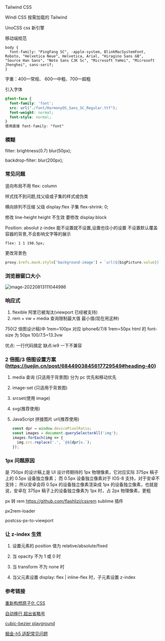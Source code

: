 Tailwind CSS

Windi CSS 按需加载的 Tailwind

UnoCSS css 新引擎

移动端规范

```
body {
  font-family: "PingFang SC", -apple-system, BlinkMacSystemFont, Roboto, "Helvetica Neue", Helvetica, Arial, "Hiragino Sans GB", "Source Han Sans", "Noto Sans CJK Sc", "Microsoft YaHei", "Microsoft Jhenghei", sans-serif;
}
```

字重：400—常规、 600—中粗、700—超粗

引入字体

```css
@font-face {
  font-family: 'font';
  src: url("./font/HarmonyOS_Sans_SC_Regular.ttf");
  font-weight: normal;
  font-style: normal;
}
使用直接 font-family: "font"
```

### 模糊

filter: brightness(0.7) blur(50px);

backdrop-filter: blur(200px);

### 常见问题

竖向布局不用 flex: column

样式找不到问题,找父级或子集的样式或伪类

横向排列不压缩 父级 display:flex 子集 flex-shrink: 0;

修改 line-height height 不生效 要修改 display:block

Position: absolut z-index 能不设置就不设置,设置也往小的设置 不设置默认覆盖容器的背景,不会影响文字等的展示

```
flex: 1 1 198.5px;
```

更改背景色

```javascript
proxy.$refs.mask.style['background-image'] = `url(${bigPicture.value})`;
```

### 浏览器窗口大小

![image-20220813111044986](http://image.zhuyuanzheng.top/image-20220813111044986.png)

### 响应式

1. flexible 阿里已被淘汰(viewport 已经被支持)
2. rem + vw + media 查询限制最大值 最小值(现在用这种)

750(2 倍图设计稿)中 1rem=100px 对应 iphone6/7/8 1rem=50px html 的 font-size 为 50px 100/7.5=13.3vw

<meta name="viewport" content="width=device-width, initial-scale=1.0" />

优点: 一行代码搞定 缺点:ie9 一下不兼容

### 2 倍图/3 倍图设置方案(https://juejin.cn/post/6844903845617729549#heading-40)

1. media 查询 (只适用于背景图) 分为 pc 优先和移动优先

2. image-set (只适用于背景图)

3. srcset(使用 image)

4. svg(推荐使用)

5. JavaScript 拼接图片 url(推荐使用)

   ```javascript
   const dpr = window.devicePixelRatio;
   const images = document.querySelectorAll('img');
   images.forEach(img => {
     img.src.replace('.', `@${dpr}x.`);
   });
   ```

### 1px 问题原因

是 750px 的设计稿上是 UI 设计师期待的 1px 物理像素，它对应实际 375px 稿子上的 0.5px 设备独立像素；
而 0.5px 设备独立像素对于 IOS-8 支持，对于安卓不支持；
所以安卓会将 0.5px 的设备独立像素渲染成 1px 的设备独立像素，也就是说，安卓在 375px 稿子上的设备独立像素为 1px 时，占 2px 物理像素，更粗

px 转 rem https://github.com/flashlizi/cssrem sublime 插件

px2rem-loader

postcss-px-to-viewport

### 让 z-index 生效

1. 设置元素的 position 值为 relative/absolute/fixed

2. 当 opacity 不为 1 或 0 时

3. 当 transform 不为 none 时

4. 当父元素设置 display: flex | inline-flex 时，子元素设置 z-index

### 参考链接

[重新构想原子化 CSS](https://antfu.me/posts/reimagine-atomic-css-zh)

[自动换行 超出省略号](https://www.runoob.com/w3cnote/css-nowrap-break-word.html)

[cubic-bezier playground](https://cubic-bezier.com/#.17,.67,.83,.67)

[掘金-h5 适配常见问题](https://juejin.cn/post/6885721051360133133#heading-18)
